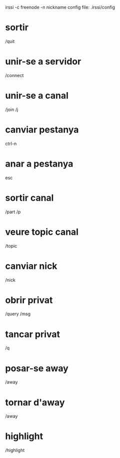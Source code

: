 irssi -c freenode -n nickname
config file: .irssi/config

# sortir
  /quit
# unir-se a servidor
  /connect <servidor>
# unir-se a canal
  /join <canal>
  /j    <canal>
# canviar pestanya
  ctrl-n
# anar a pestanya <n>
  esc <n>
# sortir canal
  /part
  /p
# veure topic canal
  /topic
# canviar nick
  /nick <nounick>
# obrir privat
  /query <nick>
  /msg <nick> <message>
# tancar privat
  /q
# posar-se away
  /away <missatge>
# tornar d'away
  /away
# highlight <nick>
  /highlight <nick>
